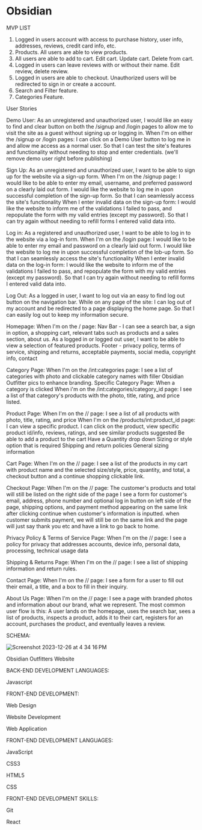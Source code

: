 # Obsidian

MVP LIST
1. Logged in users account with access to purchase history, user info, addresses, reviews, credit card info, etc.
2. Products. All users are able to view products.
3. All users are able to add to cart. Edit cart. Update cart. Delete from cart.
4. Logged in users can leave reviews with or without their name. Edit review, delete review.
5. Logged in users are able to checkout. Unauthorized users will be redirected to sign in or create a account.
6. Search and Filter feature.
7. Categories Feature.


User Stories

Demo User: As an unregistered and unauthorized user, I would like an easy to find and clear button on both the /signup and /login pages to allow me to visit the site as a guest without signing up or logging in. When I'm on either the /signup or /login pages: I can click on a Demo User button to log me in and allow me access as a normal user. So that I can test the site's features and functionality without needing to stop and enter credentials. (we'll remove demo user right before publishing)

Sign Up:
As an unregistered and unauthorized user, I want to be able to sign up for the website via a sign-up form. When I'm on the /signup page: I would like to be able to enter my email, username, and preferred password on a clearly laid out form. I would like the website to log me in upon successful completion of the sign-up form. So that I can seamlessly access the site's functionality When I enter invalid data on the sign-up form: I would like the website to inform me of the validations I failed to pass, and repopulate the form with my valid entries (except my password). So that I can try again without needing to refill forms I entered valid data into.

Log in:
As a registered and unauthorized user, I want to be able to log in to the website via a log-in form. When I'm on the /login page: I would like to be able to enter my email and password on a clearly laid out form. I would like the website to log me in upon successful completion of the lob-up form. So that I can seamlessly access the site's functionality When I enter invalid data on the log-in form: I would like the website to inform me of the validations I failed to pass, and repopulate the form with my valid entries (except my password). So that I can try again without needing to refill forms I entered valid data into.

Log Out:
As a logged in user, I want to log out via an easy to find log out button on the navigation bar. While on any page of the site: I can log out of my account and be redirected to a page displaying the home page. So that I can easily log out to keep my information secure.

Homepage:
When I'm on the / page: Nav Bar - I can see a search bar, a sign in option, a shopping cart, relevant tabs such as products and a sales section, about us. As a logged in or logged out user, I want to be able to view a selection of featured products. Footer - privacy policy, terms of service, shipping and returns, acceptable payments, social media, copyright info, contact

Category Page:
When I'm on the /int:categories page: I see a list of categories with photo and clickable category names with filler Obsidian Outfitter pics to enhance branding. Specific Category Page: When a category is clicked When i'm on the /int:categories/category_id page: I see a list of that category's products with the photo, title, rating, and price listed.

Product Page:
When I'm on the // page: I see a list of all products with photo, title, rating, and price When I'm on the /products/int:product_id page: I can view a specific product. I can click on the product, view specific product id/info, reviews, ratings, and see similar products suggested Be able to add a product to the cart Have a Quantity drop down Sizing or style option that is required Shipping and return policies General sizing information

Cart Page:
When I'm on the // page: I see a list of the products in my cart with product name and the selected size/style, price, quantity, and total, a checkout button and a continue shopping clickable link.

Checkout Page:
When I'm on the // page: The customer's products and total will still be listed on the right side of the page I see a form for customer's email, address, phone number and optional log in button on left side of the page, shipping options, and payment method appearing on the same link after clicking continue when customer's information is inputted. when customer submits payment, we will still be on the same link and the page will just say thank you etc and have a link to go back to home.

Privacy Policy & Terms of Service Page:
When I'm on the // page: I see a policy for privacy that addresses accounts, device info, personal data, processing, technical usage data

Shipping & Returns Page:
When I'm on the // page: I see a list of shipping information and return rules.

Contact Page:
When I'm on the // page: I see a form for a user to fill out their email, a title, and a box to fill in their inquiry.

About Us Page:
When I'm on the // page: I see a page with branded photos and information about our brand, what we represent.
The most common user flow is this:
A user lands on the homepage, uses the search bar, sees a list of products, inspects a product, adds it to their cart, registers for an account, purchases the product, and eventually leaves a review.

SCHEMA:

![Screenshot 2023-12-26 at 4 34 16 PM](https://github.com/morah93/obsidianoutfittersFork/assets/97058803/aff7a1b1-8559-42ab-9bd7-6722b38e4fcd)

Obsidian Outfitters Website



BACK-END DEVELOPMENT LANGUAGES:

Javascript



FRONT-END DEVELOPMENT:

Web Design

Website Development

Web Application



FRONT-END DEVELOPMENT LANGUAGES:

JavaScript

CSS3

HTML5

CSS



FRONT-END DEVELOPMENT SKILLS:

Git

React

